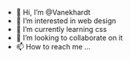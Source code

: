 - 👋 Hi, I’m @Vanekhardt
- 👀 I’m interested in web design
- 🌱 I’m currently learning css
- 💞️ I’m looking to collaborate on it
- 📫 How to reach me ...

<!---
Vanekhardt/Vanekhardt is a ✨ special ✨ repository because its `README.md` (this file) appears on your GitHub profile.
You can click the Preview link to take a look at your changes.
--->
